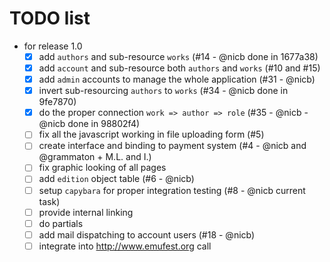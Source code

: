 # TODO list

* for release 1.0
  - [x] add `authors` and sub-resource `works` (#14 - @nicb done in 1677a38)
  - [x] add `account` and sub-resource both `authors` and `works` (#10 and #15)
  - [x] add `admin` accounts to manage the whole application (#31 - @nicb)
  - [x] invert sub-resourcing `authors` to `works` (#34 - @nicb done in 9fe7870)
  - [x] do the proper connection `work => author => role` (#35 - @nicb - @nicb done in 98802f4)
  - [ ] fix all the javascript working in file uploading form (#5)
  - [ ] create interface and binding to payment system (#4 - @nicb and @grammaton + M.L. and I.)
  - [ ] fix graphic looking of all pages
  - [ ] add `edition` object table (#6 - @nicb)
  - [ ] setup `capybara` for proper integration testing (#8 - @nicb current task)
  - [ ] provide internal linking
  - [ ] do partials 
  - [ ] add mail dispatching to account users (#18 - @nicb)
  - [ ] integrate into http://www.emufest.org call
